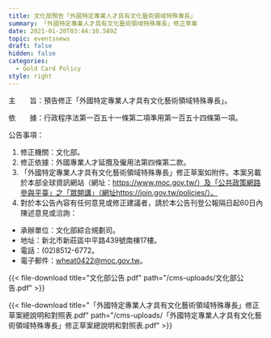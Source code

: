 ```yaml
---
title: 文化部預告「外國特定專業人才具有文化藝術領域特殊專長」
summary: 「外國特定專業人才具有文化藝術領域特殊專長」修正草案
date: 2021-01-20T03:44:10.589Z
topic: eventsnews
draft: false
hidden: false
categories:
  - Gold Card Policy
style: right
---
```

主　　旨：預告修正「外國特定專業人才具有文化藝術領域特殊專長」。

依　　據：行政程序法第一百五十一條第二項準用第一百五十四條第一項。

公告事項：

1. 修正機關：文化部。
2. 修正依據：外國專業人才延攬及僱用法第四條第二款。
3. 「外國特定專業人才具有文化藝術領域特殊專長」修正草案如附件。本案另載於本部全球資訊網站（網址：https://www.moc.gov.tw/）及「公共政策網路參與平臺」之「眾開講」（網址https://join.gov.tw/policies/）。
4. 對於本公告內容有任何意見或修正建議者，請於本公告刊登公報隔日起60日內陳述意見或洽詢：

* 承辦單位：文化部綜合規劃司。
* 地址：新北市新莊區中平路439號南棟17樓。
* 電話：(02)8512-6772。
* 電子郵件：wheat0422@moc.gov.tw。

{{< file-download title="文化部公告.pdf" path="/cms-uploads/文化部公告.pdf" >}}

{{< file-download title="「外國特定專業人才具有文化藝術領域特殊專長」修正草案總說明和對照表.pdf" path="/cms-uploads/「外國特定專業人才具有文化藝術領域特殊專長」修正草案總說明和對照表.pdf" >}}